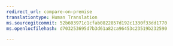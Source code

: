 ```yaml
---
redirect_url: compare-on-premise
translationtype: Human Translation
ms.sourcegitcommit: 52b603971c1cfab0822857d192c1330f33dd1770
ms.openlocfilehash: d703253695d7b3d61a82ca96453c23519b232590

---
```




<!--HONumber=Dec16_HO1-->


